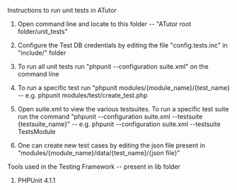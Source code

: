 Instructions to run unit tests in ATutor

1. Open command line and locate to this folder -- "ATutor root folder/unit_tests"

2. Configure the Test DB credentials by editing the file "config.tests.inc" in "include/" folder

3. To run all unit tests run "phpunit --configuration suite.xml" on the command line

4. To run a specific test run "phpunit modules/{module_name}/{test_name} -- e.g. phpunit modules/test/create_test.php

5. Open suite.xml to view the various testsuites. To run a specific test suite run the command "phpunit --configuration suite.xml --testsuite {testsuite_name}" -- e.g. phpunit --configuration suite.xml --testsuite TestsModule

6. One can create new test cases by editing the json file present in "modules/{module_name}/data/{test_name}/{json file}"


Tools used in the Testing Framework -- present in lib folder

1. PHPUnit 4.1.1


